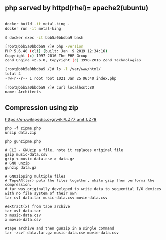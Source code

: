 php served by httpd(rhel)= apache2(ubuntu)
-----------------------------------------

```bash

docker build -it metal-king .
docker run -it metal-king
```

```bash
$ docker exec -it bbb5a0bbdba9 bash

[root@bbb5a0bbdba9 /]# php -version
PHP 5.6.40 (cli) (built: Jan  9 2019 12:34:16) 
Copyright (c) 1997-2016 The PHP Group
Zend Engine v2.6.0, Copyright (c) 1998-2016 Zend Technologies

[root@bbb5a0bbdba9 /]# ls -l /var/www/html/
total 4
-rw-r--r-- 1 root root 1021 Jan 25 06:40 index.php

[root@bbb5a0bbdba9 /]# curl localhost:80
name: Architects
```

Compression using zip
---

https://en.wikipedia.org/wiki/LZ77_and_LZ78

```
php -f zipme.php
unzip data.zip

php gunzipme.php

# CLI - GNUzip a file, note it replaces original file
gzip music-data.csv
gzip < music-data.csv > data.gz
# GNU unzip
gunzip data.gz 

# GNUzipping multiple files
# TapeAR(tar) puts the files together, while gzip then performs the compression.
# tar was originally developed to write data to sequential I/O devices with no file system of their own
tar cvf data.tar music-data.csv movie-data.csv

#extract(x) from tape archive
tar xvf data.tar 
x music-data.csv
x movie-data.csv

#tape archive and then gunzip in a single command
tar -zcvf data.tar.gz music-data.csv movie-data.csv
```


